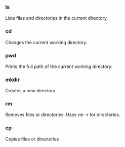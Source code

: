 ### ls
Lists files and directories in the current directory.

### cd
Changes the current working directory.

### pwd
Prints the full path of the current working directory.

### mkdir
Creates a new directory.

### rm
Removes files or directories. Uses rm -r for directories.

### cp
Copies files or directories